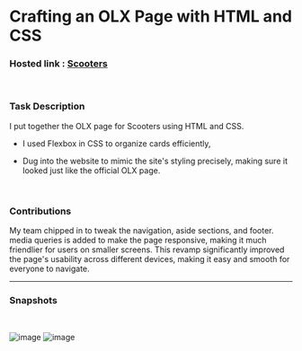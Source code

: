 
# Crafting an OLX Page with HTML and CSS


### Hosted link : <a href="https://olx-clone-5ba355.netlify.app/able/scooter">Scooters</a>

<br>

### Task Description
I put together the OLX page for Scooters using HTML and CSS. 
- I used Flexbox in CSS to organize cards efficiently,
- Dug into the website to mimic the site's styling precisely, making sure it looked just like the official OLX page.

  <br>

### Contributions
My team chipped in to tweak the navigation, aside sections, and footer. media queries is added to make the page responsive, making it much friendlier for users on smaller screens. 
This revamp significantly improved the page's usability across different devices, making it easy and smooth for everyone to navigate.

***

### Snapshots
<br>

![image](https://github.com/abhikainthla/OLX-Clone/assets/119459924/316d2371-201b-422f-b845-6adc1d63bab6)
![image](https://github.com/abhikainthla/OLX-Clone/assets/119459924/18fe64a3-9a91-4037-b970-7e25f9076967)



